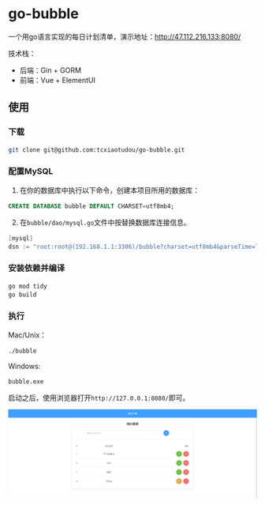 # go-bubble
一个用go语言实现的每日计划清单，演示地址：http://47.112.216.133:8080/

技术栈：

- 后端：Gin + GORM
- 前端：Vue + ElementUI

## 使用
### 下载
```bash
git clone git@github.com:tcxiaotudou/go-bubble.git
```
### 配置MySQL
1. 在你的数据库中执行以下命令，创建本项目所用的数据库：
```sql
CREATE DATABASE bubble DEFAULT CHARSET=utf8mb4;
```
2. 在`bubble/dao/mysql.go`文件中按替换数据库连接信息。
```go
[mysql]
dsn := "root:root@(192.168.1.1:3306)/bubble?charset=utf8mb4&parseTime=True&loc=Local"
```

### 安装依赖并编译
```bash
go mod tidy
go build
```

### 执行

Mac/Unix：
```bash
./bubble
```
Windows:
```bash
bubble.exe
```

启动之后，使用浏览器打开`http://127.0.0.1:8080/`即可。

![example.png](static/images/example.png)


